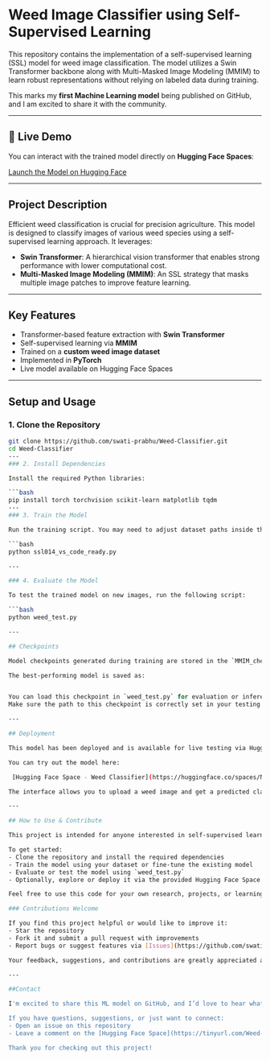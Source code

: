 # Weed Image Classifier using Self-Supervised Learning

This repository contains the implementation of a self-supervised learning (SSL) model for weed image classification. The model utilizes a Swin Transformer backbone along with Multi-Masked Image Modeling (MMIM) to learn robust representations without relying on labeled data during training.

This marks my **first Machine Learning model** being published on GitHub, and I am excited to share it with the community.

---

## 🔗 Live Demo

You can interact with the trained model directly on **Hugging Face Spaces**:

 [Launch the Model on Hugging Face](https://tinyurl.com/Weed-Classifier)

---

##  Project Description

Efficient weed classification is crucial for precision agriculture. This model is designed to classify images of various weed species using a self-supervised learning approach. It leverages:
- **Swin Transformer**: A hierarchical vision transformer that enables strong performance with lower computational cost.
- **Multi-Masked Image Modeling (MMIM)**: An SSL strategy that masks multiple image patches to improve feature learning.

---

##  Key Features

-  Transformer-based feature extraction with **Swin Transformer**
-  Self-supervised learning via **MMIM**
-  Trained on a **custom weed image dataset**
-  Implemented in **PyTorch**
-  Live model available on Hugging Face Spaces

---

##  Setup and Usage

### 1. Clone the Repository
```bash
git clone https://github.com/swati-prabhu/Weed-Classifier.git
cd Weed-Classifier
---
### 2. Install Dependencies

Install the required Python libraries:

```bash
pip install torch torchvision scikit-learn matplotlib tqdm
---
### 3. Train the Model

Run the training script. You may need to adjust dataset paths inside the script.

```bash
python ssl014_vs_code_ready.py

---

### 4. Evaluate the Model

To test the trained model on new images, run the following script:

```bash
python weed_test.py

---

## Checkpoints

Model checkpoints generated during training are stored in the `MMIM_checkpoints/` directory.

The best-performing model is saved as:


You can load this checkpoint in `weed_test.py` for evaluation or inference.  
Make sure the path to this checkpoint is correctly set in your testing script.

---

## Deployment

This model has been deployed and is available for live testing via Hugging Face Spaces.

You can try out the model here:

 [Hugging Face Space - Weed Classifier](https://huggingface.co/spaces/NagashreePai/Weed_Classifier)

The interface allows you to upload a weed image and get a predicted class based on the trained model.

---

## How to Use & Contribute

This project is intended for anyone interested in self-supervised learning, plant disease detection, or real-world applications of transformers in agriculture.

To get started:
- Clone the repository and install the required dependencies
- Train the model using your dataset or fine-tune the existing model
- Evaluate or test the model using `weed_test.py`
- Optionally, explore or deploy it via the provided Hugging Face Space

Feel free to use this code for your own research, projects, or learning!

### Contributions Welcome

If you find this project helpful or would like to improve it:
- Star the repository
- Fork it and submit a pull request with improvements
- Report bugs or suggest features via [Issues](https://github.com/swati-prabhu/Weed-Classifier/issues)

Your feedback, suggestions, and contributions are greatly appreciated and encouraged!

---

##Contact

I'm excited to share this ML model on GitHub, and I’d love to hear what you think!

If you have questions, suggestions, or just want to connect:
- Open an issue on this repository
- Leave a comment on the [Hugging Face Space](https://tinyurl.com/Weed-Classifier)

Thank you for checking out this project!


